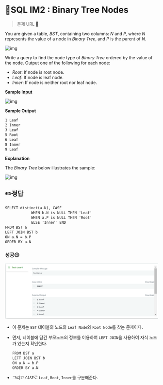 # 📝SQL IM2 : Binary Tree Nodes

> 문제 URL [🔗](https://www.hackerrank.com/challenges/binary-search-tree-1/problem?isFullScreen=true)

You are given a table, *BST*, containing two columns: *N* and *P,* where *N* represents the value of a node in *Binary Tree*, and *P* is the parent of *N*.

![img](https://s3.amazonaws.com/hr-challenge-images/12888/1443818507-5095ab9853-1.png)

Write a query to find the node type of *Binary Tree* ordered by the value of the node. Output one of the following for each node:

- *Root*: If node is root node.
- *Leaf*: If node is leaf node.
- *Inner*: If node is neither root nor leaf node.

**Sample Input**

![img](https://s3.amazonaws.com/hr-challenge-images/12888/1443818467-30644673f6-2.png)

**Sample Output**

```
1 Leaf
2 Inner
3 Leaf
5 Root
6 Leaf
8 Inner
9 Leaf
```

**Explanation**

The *Binary Tree* below illustrates the sample:

![img](https://s3.amazonaws.com/hr-challenge-images/12888/1443773633-f9e6fd314e-simply_sql_bst.png)

## ✏️정답

```mysql
SELECT distinct(a.N), CASE 
            WHEN b.N is NULL THEN 'Leaf'
            WHEN a.P is NULL THEN 'Root'
            ELSE 'Inner' END
FROM BST a
LEFT JOIN BST b
ON a.N = b.P
ORDER BY a.N
```

### 성공😊

![image-20221129104129504](images/image-20221129104129504.png)

* 이 문제는 `BST` 테이블의 노드의 `Leaf Node`와 `Root Node`를 찾는 문제이다.

* 먼저, 테이블에 담긴 부모노드의 정보를 이용하여 `LEFT JOIN`을 사용하여 자식 노드가 있는지 확인한다.

  ```mysql
  FROM BST a
  LEFT JOIN BST b
  ON a.N = b.P
  ORDER BY a.N
  ```

* 그리고 `CASE`로 `Leaf`, `Root`, `Inner`를 구분해준다.